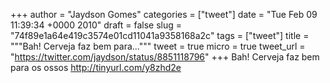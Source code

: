 
+++
author = "Jaydson Gomes"
categories = ["tweet"]
date = "Tue Feb 09 11:39:34 +0000 2010"
draft = false
slug = "74f89e1a64e419c3574e01cd11041a9358168a2c"
tags = ["tweet"]
title = """Bah! Cerveja faz bem para..."""
tweet = true
micro = true
tweet_url = "https://twitter.com/jaydson/status/8851118796"
+++
Bah! Cerveja faz bem para os ossos http://tinyurl.com/y8zhd2e
